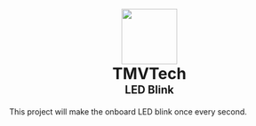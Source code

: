 <h1 align="center">
  <br>
  <a href="https://www.tmvtech.com/">
    <img width=100px height=100px src="https://www.tmvtech.com/wp-content/uploads/2024/05/net.svg">
  </a>
  <br>
    <b>TMVTech</b>
  <br>
  <sub><sup><b>LED Blink</b></sup></sub>
  <br>
</h1>

This project will make the onboard LED blink once every second.
